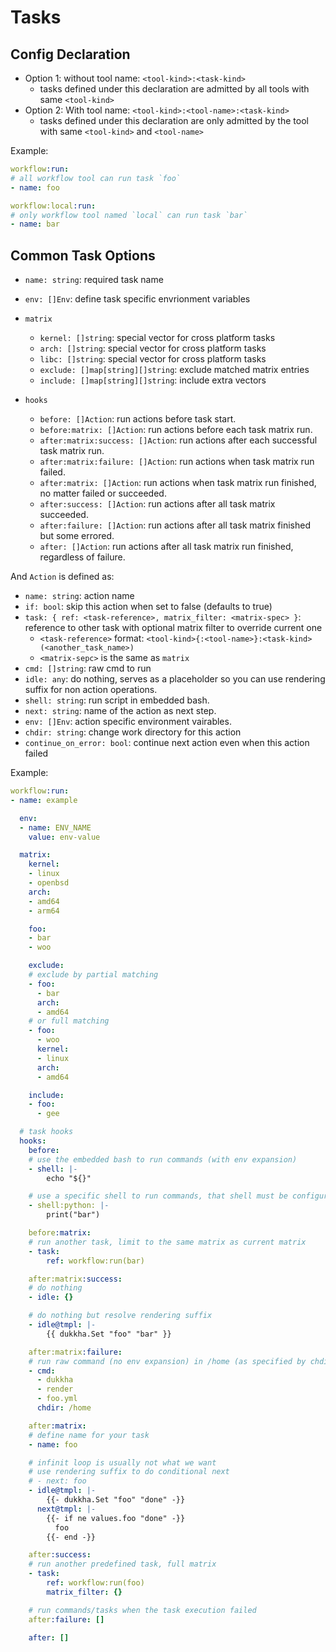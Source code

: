 # Tasks

## Config Declaration

- Option 1: without tool name: `<tool-kind>:<task-kind>`
  - tasks defined under this declaration are admitted by all tools with same `<tool-kind>`
- Option 2: With tool name: `<tool-kind>:<tool-name>:<task-kind>`
  - tasks defined under this declaration are only admitted by the tool with same `<tool-kind>` and `<tool-name>`

Example:

```yaml
workflow:run:
# all workflow tool can run task `foo`
- name: foo

workflow:local:run:
# only workflow tool named `local` can run task `bar`
- name: bar
```

## Common Task Options

- `name: string`: required task name

- `env: []Env`: define task specific envrionment variables

- `matrix`
  - `kernel: []string`: special vector for cross platform tasks
  - `arch: []string`: special vector for cross platform tasks
  - `libc: []string`: special vector for cross platform tasks
  - `exclude: []map[string][]string`: exclude matched matrix entries
  - `include: []map[string][]string`: include extra vectors

- `hooks`
  - `before: []Action`: run actions before task start.
  - `before:matrix: []Action`: run actions before each task matrix run.
  - `after:matrix:success: []Action`: run actions after each successful task matrix run.
  - `after:matrix:failure: []Action`: run actions when task matrix run failed.
  - `after:matrix: []Action`: run actions when task matrix run finished, no matter failed or succeeded.
  - `after:success: []Action`: run actions after all task matrix succeeded.
  - `after:failure: []Action`: run actions after all task matrix finished but some errored.
  - `after: []Action`: run actions after all task matrix run finished, regardless of failure.

And `Action` is defined as:

- `name: string`: action name
- `if: bool`: skip this action when set to false (defaults to true)
- `task: { ref: <task-reference>, matrix_filter: <matrix-spec> }`: reference to other task with optional matrix filter to override current one
  - `<task-reference>` format: `<tool-kind>{:<tool-name>}:<task-kind>(<another_task_name>)`
  - `<matrix-sepc>` is the same as `matrix`
- `cmd: []string`: raw cmd to run
- `idle: any`: do nothing, serves as a placeholder so you can use rendering suffix for non action operations.
- `shell: string`: run script in embedded bash.
- `next: string`: name of the action as next step.
- `env: []Env`: action specific environment vairables.
- `chdir: string`: change work directory for this action
- `continue_on_error: bool`: continue next action even when this action failed

Example:

```yaml
workflow:run:
- name: example

  env:
  - name: ENV_NAME
    value: env-value

  matrix:
    kernel:
    - linux
    - openbsd
    arch:
    - amd64
    - arm64

    foo:
    - bar
    - woo

    exclude:
    # exclude by partial matching
    - foo:
      - bar
      arch:
      - amd64
    # or full matching
    - foo:
      - woo
      kernel:
      - linux
      arch:
      - amd64

    include:
    - foo:
      - gee

  # task hooks
  hooks:
    before:
    # use the embedded bash to run commands (with env expansion)
    - shell: |-
        echo "${}"

    # use a specific shell to run commands, that shell must be configured in `shells` section
    - shell:python: |-
        print("bar")

    before:matrix:
    # run another task, limit to the same matrix as current matrix
    - task:
        ref: workflow:run(bar)

    after:matrix:success:
    # do nothing
    - idle: {}

    # do nothing but resolve rendering suffix
    - idle@tmpl: |-
        {{ dukkha.Set "foo" "bar" }}

    after:matrix:failure:
    # run raw command (no env expansion) in /home (as specified by chdir)
    - cmd:
      - dukkha
      - render
      - foo.yml
      chdir: /home

    after:matrix:
    # define name for your task
    - name: foo

    # infinit loop is usually not what we want
    # use rendering suffix to do conditional next
    # - next: foo
    - idle@tmpl: |-
        {{- dukkha.Set "foo" "done" -}}
      next@tmpl: |-
        {{- if ne values.foo "done" -}}
          foo
        {{- end -}}

    after:success:
    # run another predefined task, full matrix
    - task:
        ref: workflow:run(foo)
        matrix_filter: {}

    # run commands/tasks when the task execution failed
    after:failure: []

    after: []
```

